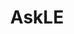 ---
title: AskLE
crosslinks:
- ProtectAndServe
- AskLEO
- CCW
- '2013'
- DarkNetMarkets
- Ice_Poseidon
- aww
- kratom
- protectandserve
---